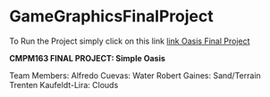 # GameGraphicsFinalProject

To Run the Project simply click on this link
[link Oasis Final Project](https://alfredocuevas.github.io/GameGraphicsFinalProject/main.html)

<b>CMPM163 FINAL PROJECT: Simple Oasis</b>

Team Members: 
  Alfredo Cuevas: Water
  Robert Gaines: Sand/Terrain
  Trenten Kaufeldt-Lira: Clouds
  

  

